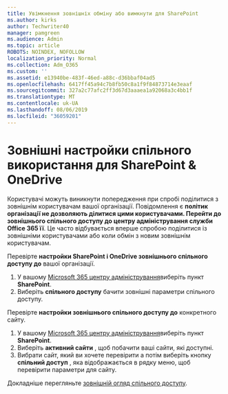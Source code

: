 ```yaml
---
title: Увімкнення зовнішніх обміну або вимкнути для SharePoint
ms.author: kirks
author: Techwriter40
manager: pamgreen
ms.audience: Admin
ms.topic: article
ROBOTS: NOINDEX, NOFOLLOW
localization_priority: Normal
ms.collection: Adm_O365
ms.custom: ''
ms.assetid: e13940be-483f-46ed-a88c-d36bbaf04ad5
ms.openlocfilehash: 6417ff45a94c7b8fb50c8a1f9f84873714e3eaaf
ms.sourcegitcommit: 327a2c77afc2ff3d67d3aaaea1a92068a3c4bb1f
ms.translationtype: MT
ms.contentlocale: uk-UA
ms.lasthandoff: 08/06/2019
ms.locfileid: "36059201"
---
```

# <a name="external-sharing-settings-for-sharepoint--onedrive"></a>Зовнішні настройки спільного використання для SharePoint & OneDrive

Користувачі можуть виникнути попередження при спробі поділитися з зовнішнім користувачам вашої організації. Повідомлення є **політик організації не дозволяють ділитися цими користувачами. Перейти до зовнішнього спільного доступу до центру адміністрування служби Office 365 її**. Це часто відбувається вперше спробою поділитися із зовнішніми користувачами або коли обмін з новим зовнішнім користувачам.

Перевірте **настройки SharePoint і OneDrive зовнішнього спільного доступу до** вашої організації.

1. У вашому [Microsoft 365 центру адміністрування](https://admin.microsoft.com/AdminPortal/Home#/homepage">https://admin.microsoft.com/)виберіть пункт **SharePoint**.
3. Виберіть **спільного доступу** бачити зовнішні параметри спільного доступу.

Перевірте **настройки зовнішнього спільного доступу до** конкретного сайту.

1. У вашому [Microsoft 365 центру адміністрування](https://admin.microsoft.com/AdminPortal/Home#/homepage">https://admin.microsoft.com/)виберіть пункт **SharePoint**.
2. Виберіть **активний сайти** , щоб побачити ваші сайти, які доступні.
3. Вибрати сайт, який ви хочете перевірити а потім виберіть кнопку **спільний доступ** , яка відображається в рядку меню, щоб перевірити параметри для сайту.

Докладніше перегляньте [зовнішній огляд спільного доступу](https://docs.microsoft.com/sharepoint/external-sharing-overview).